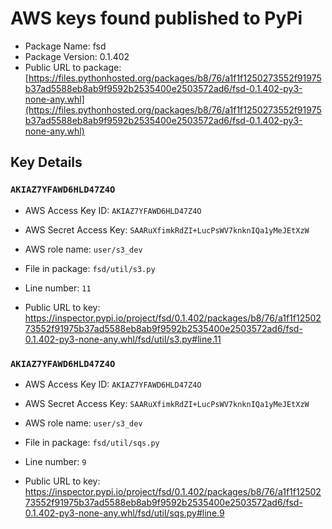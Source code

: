 # AWS keys found published to PyPi

* Package Name: fsd
* Package Version: 0.1.402
* Public URL to package: [https://files.pythonhosted.org/packages/b8/76/a1f1f1250273552f91975b37ad5588eb8ab9f9592b2535400e2503572ad6/fsd-0.1.402-py3-none-any.whl](https://files.pythonhosted.org/packages/b8/76/a1f1f1250273552f91975b37ad5588eb8ab9f9592b2535400e2503572ad6/fsd-0.1.402-py3-none-any.whl)

## Key Details

### `AKIAZ7YFAWD6HLD47Z4O`

* AWS Access Key ID: `AKIAZ7YFAWD6HLD47Z4O`
* AWS Secret Access Key: `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` 
* AWS role name: `user/s3_dev`
* File in package: `fsd/util/s3.py`
* Line number: `11`

* Public URL to key: https://inspector.pypi.io/project/fsd/0.1.402/packages/b8/76/a1f1f1250273552f91975b37ad5588eb8ab9f9592b2535400e2503572ad6/fsd-0.1.402-py3-none-any.whl/fsd/util/s3.py#line.11



### `AKIAZ7YFAWD6HLD47Z4O`

* AWS Access Key ID: `AKIAZ7YFAWD6HLD47Z4O`
* AWS Secret Access Key: `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` 
* AWS role name: `user/s3_dev`
* File in package: `fsd/util/sqs.py`
* Line number: `9`

* Public URL to key: https://inspector.pypi.io/project/fsd/0.1.402/packages/b8/76/a1f1f1250273552f91975b37ad5588eb8ab9f9592b2535400e2503572ad6/fsd-0.1.402-py3-none-any.whl/fsd/util/sqs.py#line.9


